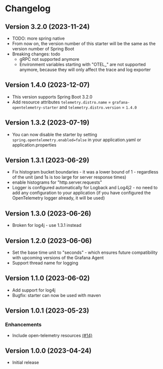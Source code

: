 # Changelog

## Version 3.2.0 (2023-11-24)
                                                                                                       
* TODO: more spring native
* From now on, the version number of this starter will be the same as the version number of Spring Boot
* Breaking changes: todo        
  * gRPC not supported anymore
  * Environment variables starting with "OTEL_" are not supported anymore, because they will only affect the trace and log exporter

## Version 1.4.0 (2023-12-07)

* This version supports Spring Boot 3.2.0
* Add resource attributes `telemetry.distro.name` = `grafana-opentelemetry-starter` and `telemetry.distro.version` = `1.4.0`

## Version 1.3.2 (2023-07-19)
                                       
* You can now disable the starter by setting `spring.opentelemetry.enabled=false` in your application.yaml or application.properties

## Version 1.3.1 (2023-06-29)
                
* Fix histogram bucket boundaries - it was a lower bound of 1 - regardless of the unit (and 1s is too large for server response times)
* enable histograms for "http.server.requests" 
* Logger is configured automatically for Logback and Log4j2 - no need to add any configuration to your application (if you have configured the OpenTelemetry logger already, it will be used)

## Version 1.3.0 (2023-06-26)
                         
* Broken for log4j - use 1.3.1 instead

## Version 1.2.0 (2023-06-06)

* Set the base time unit to "seconds" - which ensures future compatibility with upcoming versions of the Grafana Agent 
* Support thread name for logging 

## Version 1.1.0 (2023-06-02)

* Add support for log4j
* Bugfix: starter can now be used with maven

## Version 1.0.1 (2023-05-23)

### Enhancements

* Include open-telemetry resources [(#14)](https://github.com/grafana/grafana-opentelemetry-starter/pull/14)

## Version 1.0.0 (2023-04-24)

* Initial release
